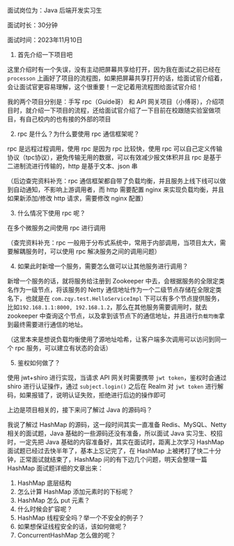 面试岗位为：Java 后端开发实习生

面试时长：30分钟

面试时间：2023年11月10日



1. 首先介绍一下项目吧

这里介绍时有一个失误，没有主动把屏幕共享给打开，因为我在面试之前已经在 `processon` 上画好了项目的流程图，如果把屏幕共享打开的话，给面试官介绍着，会让面试官更容易理解，这个很重要！一定记着用流程图给面试官介绍！

我的两个项目分别是：手写 rpc（Guide哥） 和 API 网关项目（小傅哥），介绍项目时，就介绍一下项目的流程，还给面试官介绍了一下目前在校跟随实验室做项目，有自己校内的也有接的外部的项目

2. rpc 是什么？为什么要使用 rpc 通信框架呢？

rpc 是远程过程调用，使用 rpc 是因为 rpc 比较快，使用 rpc 可以自己定义传输协议（tpc协议），避免传输无用的数据，可以有效减少报文体积并且 rpc 是基于二进制流进行传输的，http 是基于文本、json 串

（后边查完资料补充：rpc 通信框架都自带了负载均衡，并且服务上线下线可以做到自动通知，不影响上游调用者，而 http 需要配置 nginx 来实现负载均衡，并且如果新添加/修改 http 请求，需要修改 nginx 配置）

3. 什么情况下使用 rpc 呢？

在多个微服务之间使用 rpc 进行调用

（查完资料补充：rpc 一般用于分布式系统中，常用于内部调用，当项目太大，需要解耦服务时，可以使用 rpc 解决服务之间的调用问题）

4. 如果此时新增一个服务，需要怎么做可以让其他服务进行调用？

新增一个服务的话，就将服务给注册到 Zookeeper 中去，会根据服务的全限定类名作为一级节点，将该服务的 Netty 通信地址作为一个二级节点存储在全限定类名下，也就是在 `com.zqy.test.HelloServiceImpl` 下可以有多个节点提供服务，比如`192.168.1.1:8000, 192.168.1.2`，那么在其他服务需要调用时，就去 zookeeper 中查询这个节点，以及拿到该节点下的通信地址，并且进行`负载均衡`拿到最终需要进行通信的地址。

（这里本来是想说负载均衡使用了源地址哈希，让客户端多次调用可以访问到同一个 rpc 服务，可以建立有状态的会话）

5. 鉴权如何做了？

使用 jwt+shiro 进行实现，当请求 API 网关时需要携带 `jwt token`，鉴权时会通过 shiro 进行认证操作，通过 `subject.login()` 之后在 Realm 对 `jwt token` 进行解码，如果报错了，说明认证失败，拒绝进行后边的操作即可



上边是项目相关的，接下来问了解过 Java 的源码吗？

我说了解过 HashMap 的源码，这一段时间其实一直准备 Redis、MySQL、Netty 相关的面试题，Java 基础的一些源码还没有准备，所以面试 Java 实习生、校招时，一定先把 Java 基础的内容准备好，其实在面试时，距离上次学习 HashMap 面试题已经过去快半年了，基本上忘记完了，在 HashMap 上被拷打了快二十分钟，正常面试就结束了，HashMap 问的有下边几个问题，明天会整理一篇 HashMap 面试题详细的文章出来：

1. HashMap 底层结构
2. 怎么计算 HashMap 添加元素时的下标呢？ 
3. HashMap 怎么 put 元素？
4. 什么时候会扩容呢？
5. HashMap 线程安全吗？举一个不安全的例子？
6. 如果想保证线程安全的话，该如何做呢？
7. ConcurrentHashMap 怎么做的呢？


